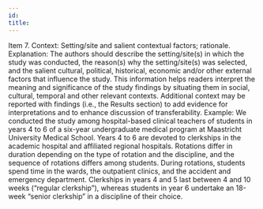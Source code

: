 ```yaml
---
id: 
title: 
---
```

Item 7. Context: Setting/site and salient contextual factors; rationale.
Explanation:
The authors should describe the setting/site(s) in which the study was conducted, the reason(s) why the setting/site(s) was selected, and the salient cultural, political, historical, economic and/or other external factors that influence the study. This information helps readers interpret the meaning and significance of the study findings by situating them in social, cultural, temporal and other relevant contexts. Additional context may be reported with findings (i.e., the Results section) to add evidence for interpretations and to enhance discussion of transferability.
Example:
We conducted the study among hospital-based clinical teachers of students in years 4 to 6 of a six-year undergraduate medical program at Maastricht University Medical School. Years 4 to 6 are devoted to clerkships in the academic hospital and affiliated regional hospitals. Rotations differ in duration depending on the type of rotation and the discipline, and the sequence of rotations differs among students. During rotations, students spend time in the wards, the outpatient clinics, and the accident and emergency department. Clerkships in years 4 and 5 last between 4 and 10 weeks (“regular clerkship”), whereas students in year 6 undertake an 18-week “senior clerkship” in a discipline of their choice.
